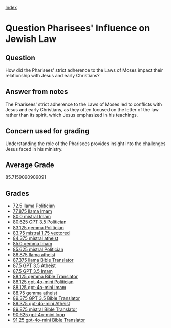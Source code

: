 
[Index](../../index.md)
# Question Pharisees' Influence on Jewish Law
## Question
How did the Pharisees' strict adherence to the Laws of Moses impact their relationship with Jesus and early Christians?

## Answer from notes
The Pharisees' strict adherence to the Laws of Moses led to conflicts with Jesus and early Christians, as they often focused on the letter of the law rather than its spirit, which Jesus emphasized in his teachings.

## Concern used for grading
Understanding the role of the Pharisees provides insight into the challenges Jesus faced in his ministry.

## Average Grade
85.7159090909091

## Grades
 * [72.5 llama Politician](../answers/llama_Politician/Pharisees__Influence_on_Jewish_Law.md)
 * [77.875 llama Imam](../answers/llama_Imam/Pharisees__Influence_on_Jewish_Law.md)
 * [80.0 mistral Imam](../answers/mistral_Imam/Pharisees__Influence_on_Jewish_Law.md)
 * [80.625 GPT 3.5 Politician](../answers/GPT_3.5_Politician/Pharisees__Influence_on_Jewish_Law.md)
 * [83.125 gemma Politician](../answers/gemma_Politician/Pharisees__Influence_on_Jewish_Law.md)
 * [83.75 mistral 1.75 vectored](../answers/mistral_1.75_vectored/Pharisees__Influence_on_Jewish_Law.md)
 * [84.375 mistral atheist](../answers/mistral_atheist/Pharisees__Influence_on_Jewish_Law.md)
 * [85.0 gemma Imam](../answers/gemma_Imam/Pharisees__Influence_on_Jewish_Law.md)
 * [85.625 mistral Politician](../answers/mistral_Politician/Pharisees__Influence_on_Jewish_Law.md)
 * [86.875 llama atheist](../answers/llama_atheist/Pharisees__Influence_on_Jewish_Law.md)
 * [87.375 llama Bible Translator](../answers/llama_Bible_Translator/Pharisees__Influence_on_Jewish_Law.md)
 * [87.5 GPT 3.5 Atheist](../answers/GPT_3.5_Atheist/Pharisees__Influence_on_Jewish_Law.md)
 * [87.5 GPT 3.5 Imam](../answers/GPT_3.5_Imam/Pharisees__Influence_on_Jewish_Law.md)
 * [88.125 gemma Bible Translator](../answers/gemma_Bible_Translator/Pharisees__Influence_on_Jewish_Law.md)
 * [88.125 gpt-4o-mini Politician](../answers/gpt-4o-mini_Politician/Pharisees__Influence_on_Jewish_Law.md)
 * [88.125 gpt-4o-mini Imam](../answers/gpt-4o-mini_Imam/Pharisees__Influence_on_Jewish_Law.md)
 * [88.75 gemma atheist](../answers/gemma_atheist/Pharisees__Influence_on_Jewish_Law.md)
 * [89.375 GPT 3.5 Bible Translator](../answers/GPT_3.5_Bible_Translator/Pharisees__Influence_on_Jewish_Law.md)
 * [89.375 gpt-4o-mini Atheist](../answers/gpt-4o-mini_Atheist/Pharisees__Influence_on_Jewish_Law.md)
 * [89.875 mistral Bible Translator](../answers/mistral_Bible_Translator/Pharisees__Influence_on_Jewish_Law.md)
 * [90.625 gpt-4o-mini loop](../answers/gpt-4o-mini_loop/Pharisees__Influence_on_Jewish_Law.md)
 * [91.25 gpt-4o-mini Bible Translator](../answers/gpt-4o-mini_Bible_Translator/Pharisees__Influence_on_Jewish_Law.md)
